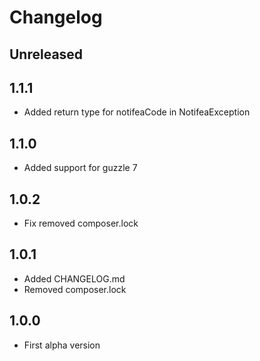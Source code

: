 # Changelog

## Unreleased

## 1.1.1

- Added return type for notifeaCode in NotifeaException

## 1.1.0

- Added support for guzzle 7

## 1.0.2

- Fix removed composer.lock

## 1.0.1

- Added CHANGELOG.md
- Removed composer.lock

## 1.0.0

- First alpha version
